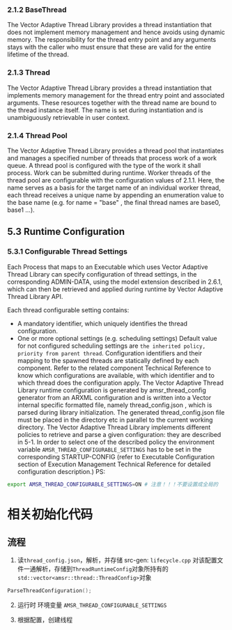 ### 2.1.2 BaseThread
The Vector Adaptive Thread Library provides a thread instantiation that does not implement memory management and hence avoids using dynamic memory. The responsibility for the thread entry point and any arguments stays with the caller who must ensure that these are valid for the entire lifetime of the thread.

### 2.1.3 Thread
The Vector Adaptive Thread Library provides a thread instantiation that implements memory management for the thread entry point and associated arguments. These resources together with the thread name are bound to the thread instance itself. The name is set during instantiation and is unambiguously retrievable in user context.

### 2.1.4 Thread Pool
The Vector Adaptive Thread Library provides a thread pool that instantiates and manages a specified number of threads that process work of a work queue. A thread pool is configured with the type of the work it shall process. Work can be submitted during runtime. Worker threads of the thread pool are configurable with the configuration values of 2.1.1. Here, the name serves as a basis for the target name of an individual worker thread, each thread receives a unique name by appending an enumeration value to the base name (e.g. for name = "base" , the final thread names are base0, base1 ...).



## 5.3 Runtime Configuration
### 5.3.1 Configurable Thread Settings
Each Process that maps to an Executable which uses Vector Adaptive Thread Library can specify configuration of thread settings, in the corresponding ADMIN-DATA, using the model extension described in 2.6.1, which can then be retrieved and applied during runtime by Vector Adaptive Thread Library API.

Each thread configurable setting contains:
* A mandatory identifier, which uniquely identifies the thread configuration.
* One or more optional settings (e.g. scheduling settings)
Default value for not configured scheduling settings are `the inherited policy, priority from parent thread`. Configuration identifiers and their mapping to the spawned threads are statically defined by each component. Refer to the related component Technical Reference to know which configurations are available, with which identifier and to which thread does the configuration apply. The Vector Adaptive Thread Library runtime configuration is generated by amsr_thread_config generator from an ARXML configuration and is written into a Vector internal specific formatted file, namely thread_config.json , which is parsed during library initialization. The generated thread_config.json file must be placed in the directory etc in parallel to the current working directory.
The Vector Adaptive Thread Library implements different policies to retrieve and parse a given configuration: they are described in 5-1. In order to select one of the described policy the environment variable `AMSR_THREAD_CONFIGURABLE_SETTINGS` has to be set in the corresponding STARTUP-CONFIG (refer to Executable Configuration section of Execution Management Technical Reference for detailed configuration description.)
PS: 
```sh
export AMSR_THREAD_CONFIGURABLE_SETTINGS=ON # 注意！！！不要设置成全局的
```



# 相关初始化代码
## 流程
1. 读`thread_config.json`，解析，并存储
src-gen:    `lifecycle.cpp`
对该配置文件一通解析，存储到`ThreadRuntimeConfig`对象所持有的`std::vector<amsr::thread::ThreadConfig>`对象
```cpp
ParseThreadConfiguration();
```

2. 运行时 环境变量
`AMSR_THREAD_CONFIGURABLE_SETTINGS`

3. 根据配置，创建线程





















